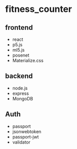 # fitness_counter

## frontend

- react
- p5.js
- ml5.js
- posenet
- Materialize.css

## backend

- node.js
- express
- MongoDB

## Auth

- passport
- jsonwebtoken
- passport-jwt
- validator
